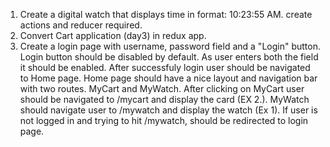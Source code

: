 1. Create a digital watch that displays time in format: 10:23:55 AM. create actions and reducer required. 
2. Convert Cart application (day3) in redux app.
3. Create a login page with username, password field and a "Login" button. Login button should be disabled by default. As user enters both the field it should be enabled. After successfuly login user should be navigated to Home page. Home page should have a nice layout and navigation bar with two routes. MyCart and MyWatch. After clicking on MyCart user should be navigated to /mycart and display the card (EX 2.). MyWatch should navigate user to /mywatch and display the watch (Ex 1). If user is not logged in and trying to hit /mywatch, should be redirected to login page.

